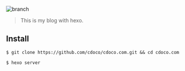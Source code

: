 ![branch](https://img.shields.io/badge/branch-master-brightgreen.svg)

> This is my blog with hexo.

## Install

```shell
$ git clone https://github.com/cdoco/cdoco.com.git && cd cdoco.com

$ hexo server
```